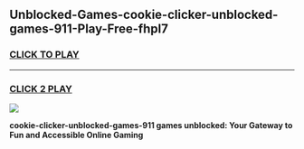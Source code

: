 
## Unblocked-Games-cookie-clicker-unblocked-games-911-Play-Free-fhpl7
<h3>
<a href="https://premium76.site?title=cookie-clicker-unblocked-games-911&ref=23A">CLICK TO PLAY</a></h3>
<hr>

<h3>
<a href="https://premium76.site?title=cookie-clicker-unblocked-games-911&ref=23A">CLICK 2 PLAY</a>
  
</h3>

<a href="https://premium76.site?title=cookie-clicker-unblocked-games-911&ref=23A"><img src="https://clearcache.store/games.png"></a>


**cookie-clicker-unblocked-games-911 games unblocked: Your Gateway to Fun and Accessible Online Gaming**
